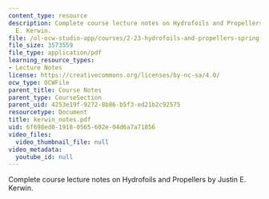 ```yaml
---
content_type: resource
description: Complete course lecture notes on Hydrofoils and Propellers by Justin
  E. Kerwin.
file: /ol-ocw-studio-app/courses/2-23-hydrofoils-and-propellers-spring-2007/6f698ed019180565602e04d6a7a71856_kerwin_notes.pdf
file_size: 3573559
file_type: application/pdf
learning_resource_types:
- Lecture Notes
license: https://creativecommons.org/licenses/by-nc-sa/4.0/
ocw_type: OCWFile
parent_title: Course Notes
parent_type: CourseSection
parent_uid: 4253e19f-9272-8b86-b5f3-ed21b2c92575
resourcetype: Document
title: kerwin_notes.pdf
uid: 6f698ed0-1918-0565-602e-04d6a7a71856
video_files:
  video_thumbnail_file: null
video_metadata:
  youtube_id: null
---
```

Complete course lecture notes on Hydrofoils and Propellers by Justin E. Kerwin.